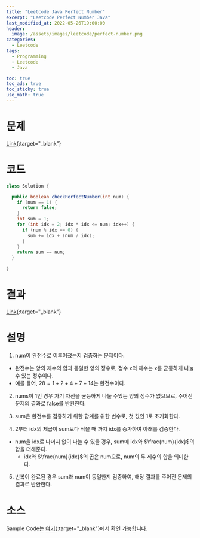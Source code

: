 ```yaml
---
title: "Leetcode Java Perfect Number"
excerpt: "Leetcode Perfect Number Java"
last_modified_at: 2022-05-26T19:00:00
header:
  image: /assets/images/leetcode/perfect-number.png
categories:
  - Leetcode
tags:
  - Programming
  - Leetcode
  - Java

toc: true
toc_ads: true
toc_sticky: true
use_math: true
---
```

# 문제
[Link](https://leetcode.com/problems/perfect-number/){:target="_blank"}

# 코드
```java
class Solution {

  public boolean checkPerfectNumber(int num) {
    if (num == 1) {
      return false;
    }
    int sum = 1;
    for (int idx = 2; idx * idx <= num; idx++) {
      if (num % idx == 0) {
        sum += idx + (num / idx);
      }
    }
    return sum == num;
  }

}
```

# 결과
[Link](https://leetcode.com/submissions/detail/707547273/){:target="_blank"}

# 설명
1. num이 완전수로 이루어졌는지 검증하는 문제이다.
- 완전수는 양의 제수의 합과 동일한 양의 정수로, 정수 x의 제수는 x를 균등하게 나눌 수 있는 정수이다.
- 예를 들어, $28 = 1 + 2 + 4 + 7 + 14$는 완전수이다.

2. nums이 1인 경우 자기 자신을 균등하게 나눌 수있는 양의 정수가 없으므로, 주어진 문제의 결과로 false를 반환한다.

3. sum은 완전수를 검증하기 위한 합계를 위한 변수로, 첫 값인 1로 초기화한다.

4. 2부터 idx의 제곱이 sum보다 작을 때 까지 idx를 증가하여 아래를 검증한다.
- num을 idx로 나머지 없이 나눌 수 있을 경우, sum에 idx와 $\frac{num}{idx}$의 합을 더해준다.
  - idx와 $\frac{num}{idx}$의 곱은 num으로, num의 두 제수의 합을 의미한다.

5. 반복이 완료된 경우 sum과 num이 동일한지 검증하여, 해당 결과를 주어진 문제의 결과로 반환한다.

# 소스
Sample Code는 [여기](https://github.com/GracefulSoul/leetcode/blob/master/src/main/java/gracefulsoul/problems/PerfectNumber.java){:target="_blank"}에서 확인 가능합니다.
